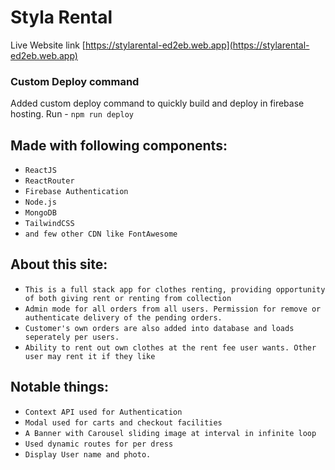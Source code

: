 # Styla Rental
Live Website link [https://stylarental-ed2eb.web.app](https://stylarental-ed2eb.web.app)


### Custom Deploy command
Added custom deploy command to quickly build and deploy in firebase hosting. Run -
`npm run deploy`


## Made with following components:
- `ReactJS`
- `ReactRouter`
- `Firebase Authentication`
- `Node.js`
- `MongoDB`
- `TailwindCSS`
- `and few other CDN like FontAwesome` 

## About this site:
- `This is a full stack app for clothes renting, providing opportunity of both giving rent or renting from collection`
- `Admin mode for all orders from all users. Permission for remove or authenticate delivery of the pending orders.`
- `Customer's own orders are also added into database and loads seperately per users.`
- `Ability to rent out own clothes at the rent fee user wants. Other user may rent it if they like`


## Notable things:
- `Context API used for Authentication`
- `Modal used for carts and checkout facilities`
- `A Banner with Carousel sliding image at interval in infinite loop`
- `Used dynamic routes for per dress`
- `Display User name and photo.`